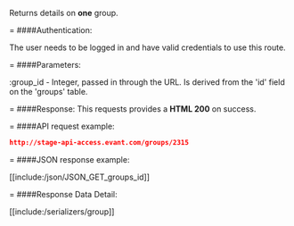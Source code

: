 <!-- --- title: GET /groups/:id -->

Returns details on **one** group.

=
####Authentication:

The user needs to be logged in and have valid credentials to use this route.

=
####Parameters:

:group_id - Integer, passed in through the URL. Is derived from the 'id' field on the 'groups' table.

=
####Response:
This requests provides a <strong>HTML 200</strong> on success.

=
####API request example:
```json
http://stage-api-access.evant.com/groups/2315
```

=
####JSON response example:

[[include:/json/JSON_GET_groups_id]]

=
####Response Data Detail:

[[include:/serializers/group]]